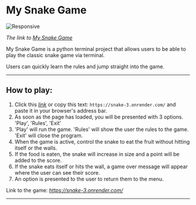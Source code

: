 # My Snake Game

![Responsive](https://github.com/Jackevans47/Snake/assets/148341732/93829c86-906a-48b8-a0f9-670a24bde6aa)

*The link to [My Snake Game](https://snake-3.onrender.com/)*

My Snake Game is a python terminal project that allows users to be able to play the classic snake game via terminal.

Users can quickly learn the rules and jump straight into the game.

---

## How to play:

  1. Click this *[link](https://snake-3.onrender.com/)* or copy this text: `https://snake-3.onrender.com/` and paste it in your browser's address bar.
  1. As soon as the page has loaded, you will be presented with 3 options. 'Play', 'Rules', 'Exit'
  1. 'Play' will run the game. 'Rules' will show the user the rules to the game. 'Exit' will close the program.
  1. When the game is active, control the snake to eat the fruit without hitting itself or the walls.
  1. If the food is eaten, the snake will increase in size and a point will be added to the score.
  1. If the snake eats itself or hits the wall, a game over message will appear where the user can see their score.
  1. An option is presented to the user to return them to the menu.

  Link to the game: *https://snake-3.onrender.com/*   

---
